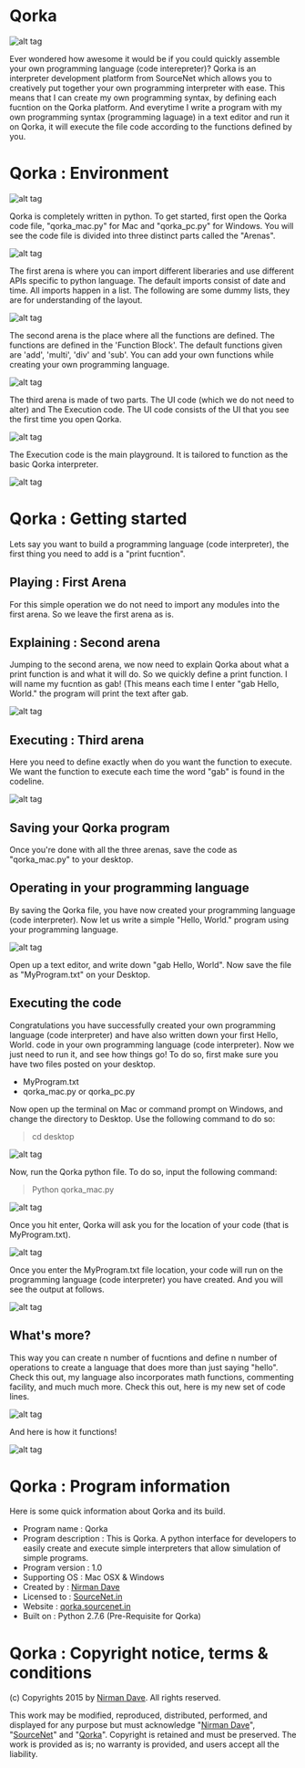Qorka
=======

![alt tag](http://3.bp.blogspot.com/-Jq-LXLknT-o/VZu1kXSJS3I/AAAAAAAAB7o/kd-Qy4_eKeA/s1600/mac-book-air-2%2Bcopy.png)

Ever wondered how awesome it would be if you could quickly assemble your own programming language (code interepreter)?
Qorka is an interpreter development platform from SourceNet which allows you to creatively put together your own programming interpreter with ease. This means that I can create my own programming syntax, by defining each fucntion on the Qorka platform. And everytime I write a program with my own programming syntax (programming laguage) in a text editor and run it on Qorka, it will execute the file code according to the functions defined by you.

Qorka : Environment
=======

![alt tag](http://2.bp.blogspot.com/-rCPA4VoA3Oc/VZu7e23nhUI/AAAAAAAAB8o/u3t4LKZUtC8/s1600/summer%2Bjam%2Bseries.jpg)

Qorka is completely written in python. To get started, first open the Qorka code file, "qorka_mac.py" for Mac and "qorka_pc.py" for Windows. You will see the code file is divided into three distinct parts called the "Arenas".

![alt tag](http://2.bp.blogspot.com/-ugHM0kKYpiI/VZu_pljBmbI/AAAAAAAAB9g/CF3k5swL1ac/s1600/Screen%2BShot%2B2015-07-07%2Bat%2B5.28.13%2BPM.png)

The first arena is where you can import different liberaries and use different APIs specific to python language. The default imports consist of date and time. All imports happen in a list. The following are some dummy lists, they are for understanding of the layout.

![alt tag](http://1.bp.blogspot.com/-i2PXETWmF08/VZu_p85oPtI/AAAAAAAAB9k/gg-efHy53co/s1600/Screen%2BShot%2B2015-07-07%2Bat%2B5.27.54%2BPM.png)

The second arena is the place where all the functions are defined. The functions are defined in the 'Function Block'. The default functions given are 'add', 'multi', 'div' and 'sub'. You can add your own functions while creating your own programming language.

![alt tag](http://3.bp.blogspot.com/-ZrE2Bf_QpH4/VZu9mK0nHsI/AAAAAAAAB80/23UH6ED9P7c/s1600/Screen%2BShot%2B2015-07-07%2Bat%2B5.21.51%2BPM.png)

The third arena is made of two parts. The UI code (which we do not need to alter) and The Execution code. 
The UI code consists of the UI that you see the first time you open Qorka.

![alt tag](http://3.bp.blogspot.com/-ifjlpb3L4D8/VZu9mw_R82I/AAAAAAAAB9A/gF_Kja85mUw/s1600/Screen%2BShot%2B2015-07-07%2Bat%2B5.21.58%2BPM.png)

The Execution code is the main playground. It is tailored to function as the basic Qorka interpreter.

![alt tag](http://4.bp.blogspot.com/-tnQLgJURNvo/VZu9nlx9qZI/AAAAAAAAB9U/k9p9z5MQx8g/s1600/Screen%2BShot%2B2015-07-07%2Bat%2B5.22.07%2BPM.png)

Qorka : Getting started
=======
Lets say you want to build a programming language (code interpreter), the first thing you need to add is a "print fucntion". 

Playing : First Arena
--------------
For this simple operation we do not need to import any modules into the first arena. So we leave the first arena as is.

Explaining : Second arena
--------------
Jumping to the second arena, we now need to explain Qorka about what a print function is and what it will do. So we quickly define a print function. I will name my fucntion as gab! (This means each time I enter "gab Hello, World." the program will print the text after gab.

![alt tag](http://2.bp.blogspot.com/-HVNfZmmHTk8/VZvO63gGpGI/AAAAAAAAB94/fyV-Ndf1d8s/s1600/Screen%2BShot%2B2015-07-07%2Bat%2B5.57.43%2BPM.png)

Executing : Third arena
--------------
Here you need to define exactly when do you want the function to execute. We want the function to execute each time the word "gab" is found in the codeline.

![alt tag](http://1.bp.blogspot.com/-fl0ewZP6c1c/VZvO7P-T0wI/AAAAAAAAB98/2DuretayVkA/s1600/Screen%2BShot%2B2015-07-07%2Bat%2B5.58.46%2BPM.png)

Saving your Qorka program
--------------
Once you're done with all the three arenas, save the code as "qorka_mac.py" to your desktop.

Operating in your programming language
--------------
By saving the Qorka file, you have now created your programming language (code interpreter). Now let us write a simple "Hello, World." program using your programming language.

![alt tag](http://3.bp.blogspot.com/-cEN3TyOmonE/VZvO7CZwL8I/AAAAAAAAB-A/NYKyLQSiBpM/s1600/Screen%2BShot%2B2015-07-07%2Bat%2B6.05.06%2BPM.png)

Open up a text editor, and write down "gab Hello, World".
Now save the file as "MyProgram.txt" on your Desktop.

Executing the code
--------------
Congratulations you have successfully created your own programming language (code interpreter) and have also written down your first Hello, World. code in your own programming language (code interpreter). Now we just need to run it, and see how things go! To do so, first make sure you have two files posted on your desktop.
- MyProgram.txt
- qorka_mac.py or qorka_pc.py

Now open up the terminal on Mac or command prompt on Windows, and change the directory to Desktop. Use the following command to do so:
> cd desktop

![alt tag](http://3.bp.blogspot.com/-4x-MBjxONJI/VZvO8Px4LJI/AAAAAAAAB-Q/8qcYbkBy4rU/s1600/Screen%2BShot%2B2015-07-07%2Bat%2B6.27.51%2BPM.png)

Now, run the Qorka python file. To do so, input the following command:
> Python qorka_mac.py

![alt tag](http://4.bp.blogspot.com/-kZdqd4sNjDw/VZvO8vlER2I/AAAAAAAAB-U/W44pr0O_zrA/s1600/Screen%2BShot%2B2015-07-07%2Bat%2B6.30.06%2BPM.png)

Once you hit enter, Qorka will ask you for the location of your code (that is MyProgram.txt).

![alt tag](http://3.bp.blogspot.com/-nK64mn2tyQU/VZvO83FIH_I/AAAAAAAAB-c/OguwnNPqPvM/s1600/Screen%2BShot%2B2015-07-07%2Bat%2B6.30.33%2BPM.png)

Once you enter the MyProgram.txt file location, your code will run on the programming language (code interpreter) you have created. And you will see the output at follows.

![alt tag](http://4.bp.blogspot.com/-bBUhtxnIVuo/VZvO9J-k4NI/AAAAAAAAB-g/ZhMRcygDPqE/s1600/Screen%2BShot%2B2015-07-07%2Bat%2B6.30.42%2BPM.png)

What's more?
--------------
This way you can create n number of fucntions and define n number of operations to create a language that does more than just saying "hello". Check this out, my language also incorporates math functions, commenting facility, and much much more. Check this out, here is my new set of code lines.

![alt tag](http://4.bp.blogspot.com/-sapGY4rKWHM/VZvQucrO3RI/AAAAAAAAB-4/D6TrFebX0ko/s1600/Screen%2BShot%2B2015-07-07%2Bat%2B6.42.36%2BPM.png)

And here is how it functions!

![alt tag](http://4.bp.blogspot.com/-P4tNIykMyt8/VZvQuijRSfI/AAAAAAAAB-0/4jrJIsNvo1Y/s1600/Screen%2BShot%2B2015-07-07%2Bat%2B6.43.43%2BPM.png)

Qorka : Program information
=======
Here is some quick information about Qorka and its build.
- Program name : Qorka
- Program description : This is Qorka. A python interface for developers to easily create and execute simple interpreters that allow simulation of simple programs.
- Program version : 1.0
- Supporting OS : Mac OSX & Windows
- Created by : [Nirman Dave](http://www.nirmandave.com)
- Licensed to : [SourceNet.in](http://www.sourcenet.in)
- Website : [qorka.sourcenet.in](http://qorka.sourcenet.in)
- Built on : Python 2.7.6 (Pre-Requisite for Qorka)

Qorka : Copyright notice, terms & conditions
=======
(c) Copyrights 2015 by [Nirman Dave](http://www.nirmandave.com). All rights reserved.

This work may be modified, reproduced, distributed, performed, and displayed for any purpose but must acknowledge "[Nirman Dave](http://www.nirmandave.com)", "[SourceNet](http://www.sourcenet.in)" and "[Qorka](http://qorka.sourcenet.in)". Copyright is retained and must be preserved. The work is provided as is; no warranty is provided, and users accept all the liability.
